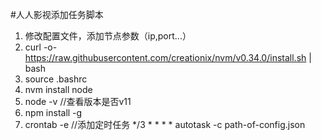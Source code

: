 #人人影视添加任务脚本
1. 修改配置文件，添加节点参数（ip,port...）
2. curl -o- https://raw.githubusercontent.com/creationix/nvm/v0.34.0/install.sh | bash
3. source .bashrc
4. nvm install node
5. node -v //查看版本是否v11
3. npm install -g 
4. crontab -e //添加定时任务 */3 * * * * autotask -c path-of-config.json

